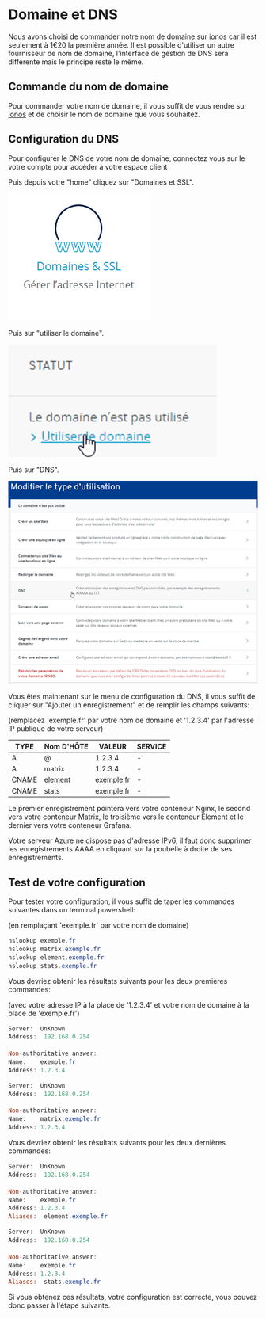 # Domaine et DNS

Nous avons choisi de commander notre nom de domaine sur [ionos](https://www.ionos.fr/) car il est seulement à 1€20 la première année. Il est possible d'utiliser un autre fournisseur de nom de domaine, 
l'interface de gestion de DNS sera différente mais le principe reste le même.

## Commande du nom de domaine

Pour commander votre nom de domaine, il vous suffit de vous rendre sur [ionos](https://www.ionos.fr/domaine/noms-de-domaine) et de choisir le nom de domaine que vous souhaitez.

## Configuration du DNS

Pour configurer le DNS de votre nom de domaine, connectez vous sur le votre compte pour accéder à votre espace client

Puis depuis votre "home" cliquez sur "Domaines et SSL".

![domaine et ssl](./images/domaines-et-ssl.png)


Puis sur "utiliser le domaine".


![utiliser le domaine](./images/utiliser-le-domaine.png)

Puis sur "DNS".


![dns](./images/dns.png)

Vous êtes maintenant sur le menu de configuration du DNS, il vous suffit de cliquer sur "Ajouter un enregistrement" et de remplir les champs suivants:

(remplacez 'exemple.fr' par votre nom de domaine et '1.2.3.4' par l'adresse IP publique de votre serveur)

| TYPE  | Nom D'HÔTE             | VALEUR      | SERVICE |
|-------|------------------------|-------------|---------|
| A     | @                      |1.2.3.4      | -       |
| A     | matrix                 |1.2.3.4      | -       |
|CNAME  | element                |exemple.fr   | -       |
|CNAME  | stats                  |exemple.fr   | -       |

Le premier enregistrement pointera vers votre conteneur Nginx, le second vers votre conteneur Matrix, le troisième vers le conteneur Element et le dernier vers votre conteneur Grafana.

Votre serveur Azure ne dispose pas d'adresse IPv6, il faut donc supprimer les enregistrements AAAA en cliquant sur la poubelle à droite de ses enregistrements.

## Test de votre configuration

Pour tester votre configuration, il vous suffit de taper les commandes suivantes dans un terminal powershell:

(en remplaçant 'exemple.fr' par votre nom de domaine)

```powershell
nslookup exemple.fr
nslookup matrix.exemple.fr
nslookup element.exemple.fr
nslookup stats.exemple.fr
```

Vous devriez obtenir les résultats suivants pour les deux premières commandes:

(avec votre adresse IP à la place de '1.2.3.4' et votre nom de domaine à la place de 'exemple.fr')

```powershell
Server:  UnKnown
Address:  192.168.0.254

Non-authoritative answer:
Name:    exemple.fr
Address: 1.2.3.4
```

```powershell
Server:  UnKnown
Address:  192.168.0.254

Non-authoritative answer:
Name:    matrix.exemple.fr
Address: 1.2.3.4
```

Vous devriez obtenir les résultats suivants pour les deux dernières commandes:

```powershell
Server:  UnKnown
Address:  192.168.0.254

Non-authoritative answer:
Name:    exemple.fr
Address: 1.2.3.4
Aliases:  element.exemple.fr
```

```powershell
Server:  UnKnown
Address:  192.168.0.254

Non-authoritative answer:
Name:    exemple.fr
Address: 1.2.3.4
Aliases:  stats.exemple.fr
```

Si vous obtenez ces résultats, votre configuration est correcte, vous pouvez donc passer à l'étape suivante.

